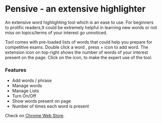 # Pensive - an extensive highlighter

An extensive word highlighting tool which is an ease to use. For beginners to prolific readers,It could be extremely helpful in learning new words or not miss on topics/terms of your interest go unnoticed.

Tool comes with pre-loaded lists of words that could help you prepare for competitive exams. Double click a word , press + icon to add word. The extension icon on top-right shows the number of words of your interest present on the page. Click on the icon, to make the expert use of the tool.

### Features
* Add words / phrase
* Manage words
* Manage Lists
* Turn On/Off
* Show words present on page
* Number of times each word is present

Check on [Chrome Web Store](https://chrome.google.com/webstore/detail/pensive-an-extensive-high/hpphpjjfaccabjggafeageiljmkppmla).
